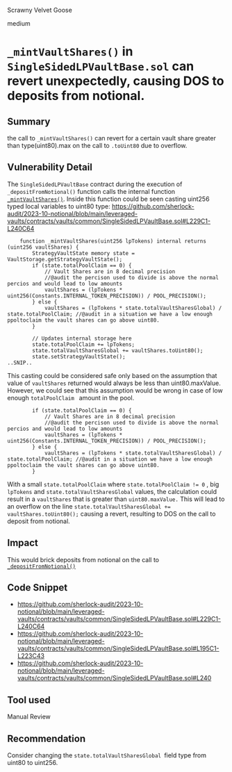 Scrawny Velvet Goose

medium

# `_mintVaultShares()` in `SingleSidedLPVaultBase.sol` can revert unexpectedly, causing DOS to deposits from notional.

## Summary
the call to `_mintVaultShares()`  can revert for a certain vault share greater than type(uint80).max on the call to `.toUint80` due to overflow.
## Vulnerability Detail
The `SingleSidedLPVaultBase` contract during the execution of `_depositFromNotional()` function calls the internal function [`_mintVaultShares()`](https://github.com/sherlock-audit/2023-10-notional/blob/main/leveraged-vaults/contracts/vaults/common/SingleSidedLPVaultBase.sol#L229C1-L240C64).
Inside this function could be seen casting uint256 typed local variables to uint80 type:
https://github.com/sherlock-audit/2023-10-notional/blob/main/leveraged-vaults/contracts/vaults/common/SingleSidedLPVaultBase.sol#L229C1-L240C64
```solidity
    function _mintVaultShares(uint256 lpTokens) internal returns (uint256 vaultShares) {
        StrategyVaultState memory state = VaultStorage.getStrategyVaultState();
        if (state.totalPoolClaim == 0) {
            // Vault Shares are in 8 decimal precision
            //@audit the percison used to divide is above the normal percios and would lead to low amounts
            vaultShares = (lpTokens * uint256(Constants.INTERNAL_TOKEN_PRECISION)) / POOL_PRECISION();
        } else {
            vaultShares = (lpTokens * state.totalVaultSharesGlobal) / state.totalPoolClaim; //@audit in a situation we have a low enough ppoltoclaim the vault shares can go above uint80.
        }

        // Updates internal storage here
        state.totalPoolClaim += lpTokens;
        state.totalVaultSharesGlobal += vaultShares.toUint80();
        state.setStrategyVaultState();
..SNIP..
```
This casting could be considered safe only based on the assumption that value of `vaultShares` returned would always be less than uint80.maxValue.
However, we could see that this assumption would be wrong in case of low enough `totalPoolClaim ` amount in the pool.
```solidity
        if (state.totalPoolClaim == 0) {
            // Vault Shares are in 8 decimal precision
            //@audit the percison used to divide is above the normal percios and would lead to low amounts
            vaultShares = (lpTokens * uint256(Constants.INTERNAL_TOKEN_PRECISION)) / POOL_PRECISION();
        } else {
            vaultShares = (lpTokens * state.totalVaultSharesGlobal) / state.totalPoolClaim; //@audit in a situation we have a low enough ppoltoclaim the vault shares can go above uint80.
        }
```
With a small `state.totalPoolClaim` where `state.totalPoolClaim != 0`  , big  `lpTokens` and  `state.totalVaultSharesGlobal` values, the calculation could result in a `vaultShares` that is greater than `uint80.maxValue.`
This will lead to an overflow on the line   `state.totalVaultSharesGlobal += vaultShares.toUint80();` causing a revert, resulting to DOS on the call to deposit from notional.

## Impact
This would brick deposits from notional on the call to  [`_depositFromNotional()`](https://github.com/sherlock-audit/2023-10-notional/blob/main/leveraged-vaults/contracts/vaults/common/SingleSidedLPVaultBase.sol#L195C1-L223C43)
## Code Snippet
- https://github.com/sherlock-audit/2023-10-notional/blob/main/leveraged-vaults/contracts/vaults/common/SingleSidedLPVaultBase.sol#L229C1-L240C64
- https://github.com/sherlock-audit/2023-10-notional/blob/main/leveraged-vaults/contracts/vaults/common/SingleSidedLPVaultBase.sol#L195C1-L223C43
- https://github.com/sherlock-audit/2023-10-notional/blob/main/leveraged-vaults/contracts/vaults/common/SingleSidedLPVaultBase.sol#L240
## Tool used

Manual Review

## Recommendation
Consider changing the `state.totalVaultSharesGlobal `field type from uint80 to uint256.